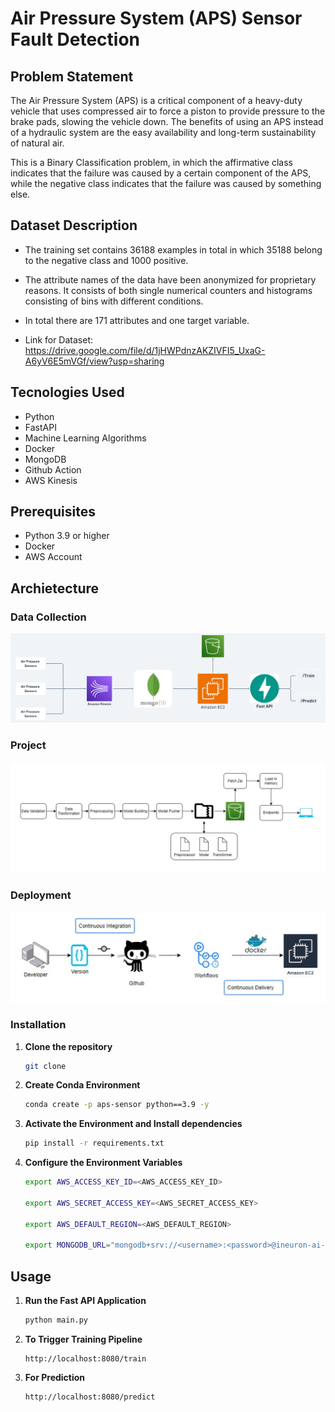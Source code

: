 
# Air Pressure System (APS) Sensor Fault Detection

## Problem Statement
The Air Pressure System (APS) is a critical component of a heavy-duty vehicle that uses compressed air to force a piston to provide pressure to the brake pads, slowing the vehicle down. The benefits of using an APS instead of a hydraulic system are the easy availability and long-term sustainability of natural air.

This is a Binary Classification problem, in which the affirmative class indicates that the failure was caused by a certain component of the APS, while the negative class indicates that the failure was caused by something else.

## Dataset Description
- The training set contains 36188 examples in total in which 35188 belong to the negative class and 1000 positive.

- The attribute names of the data have been anonymized for proprietary reasons. It consists of both single numerical counters and histograms consisting of bins with different conditions.

- In total there are 171 attributes and one target variable.

- Link for Dataset: https://drive.google.com/file/d/1jHWPdnzAKZIVFI5_UxaG-A6yV6E5mVGf/view?usp=sharing


## Tecnologies Used
- Python
- FastAPI
- Machine Learning Algorithms
- Docker
- MongoDB
- Github Action
- AWS Kinesis

## Prerequisites
- Python 3.9 or higher
- Docker
- AWS Account

## Archietecture

### Data Collection

![Data Collection](workflow/data_collection.png)


### Project

![Project](workflow/project.png)

### Deployment

![Deployment](workflow/deployment.png)

### Installation
1. **Clone the repository**
    ```bash
    git clone 
    ```

2. **Create Conda Environment**
    ```bash
    conda create -p aps-sensor python==3.9 -y
    ```

3. **Activate the Environment and Install dependencies**
    ```bash
    pip install -r requirements.txt

4. **Configure the Environment Variables**
    ```bash
    export AWS_ACCESS_KEY_ID=<AWS_ACCESS_KEY_ID>

    export AWS_SECRET_ACCESS_KEY=<AWS_SECRET_ACCESS_KEY>

    export AWS_DEFAULT_REGION=<AWS_DEFAULT_REGION>

    export MONGODB_URL="mongodb+srv://<username>:<password>@ineuron-ai-projects.7eh1w4s.mongodb.net/?retryWrites=true&w=majority"

    ```
  
## Usage
1. **Run the Fast API Application**
    ```bash
    python main.py
    ```

2. **To Trigger Training Pipeline**
    ```
    http://localhost:8080/train
    ```

3. **For Prediction**
    ```
    http://localhost:8080/predict
    ```